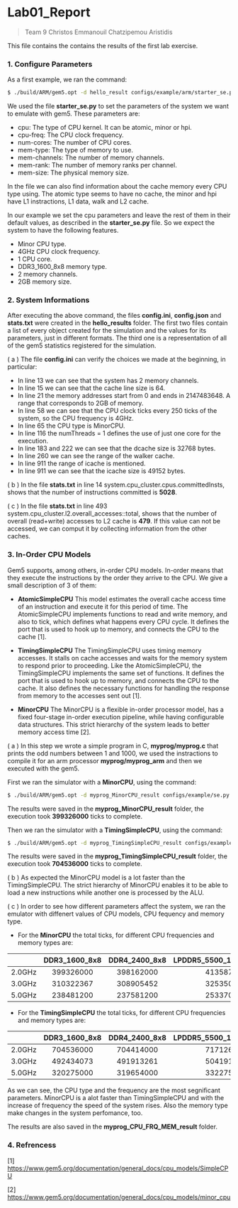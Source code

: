 # Lab01_Report
>Team 9
>Christos Emmanouil
>Chatzipemou Aristidis

This file contains the contains the results of the first lab exercise.

### 1. Configure Parameters
As a first example, we ran the command:

```bash
$ ./build/ARM/gem5.opt -d hello_result configs/example/arm/starter_se.py --cpu="minor" "tests/test-progs/hello/bin/arm/linux/hello"
```
 
 We used the file **starter_se.py** to set the parameters of the system we want to emulate with gem5. These parameters are:
 
 - cpu: The type of CPU kernel. It can be atomic, minor or hpi.
 - cpu-freq: The CPU clock frequency.
 - num-cores: The number of CPU cores.
 - mem-type: The type of memory to use.
 - mem-channels: The number of memory channels.
 - mem-rank: The number of memory ranks per channel.
 - mem-size: The physical memory size.
 
 In the file we can also find information about the cache memory every CPU type using. The atomic type seems to have no cache, the minor and hpi have L1 instractions, L1 data, walk and L2 cache.
 
 In our example we set the cpu parameters and leave the rest of them in their default values, as described in the **starter_se.py** file. So we expect the system to have the following features.

- Minor CPU type.
- 4GHz CPU clock frequency.
- 1 CPU core.
- DDR3_1600_8x8 memory type.
- 2 memory channels.
- 2GB memory size.

### 2. System Informations
After executing the above command, the files **config.ini**, **config.json** and **stats.txt** were created in the **hello_results** folder. The first two files contain a list of every object created for the simulation and the values for its parameters, just in different formats. The third one is a representation of all of the gem5 statistics registered for the simulation.

( a ) The file **config.ini** can verify the choices we made at the beginning, in particular:

- In line 13 we can see that the system has 2 memory channels.
- In line 15 we can see that the cache line size is 64.
- In line 21 the memory addresses start from 0 and ends in 2147483648. A range that corresponds to 2GB of memory.
- In line 58 we can see that the CPU clock ticks every 250 ticks of the system, so the CPU frequency is 4GHz.
- In line 65 the CPU type is MinorCPU.
- In line 116 the numThreads = 1 defines the use of just one core for the execution.
- In line 183 and 222 we can see that the dcache size is 32768 bytes.
- In line 260 we can see the range of the walker cache.
- In line 911 the range of icache is mentioned.
- In line 911 we can see that the icache size is 49152 bytes. 

( b ) In the file **stats.txt** in line 14 system.cpu_cluster.cpus.committedInsts, shows that the number of instructions committed is **5028**.

( c ) In the file **stats.txt** in line 493 system.cpu_cluster.l2.overall_accesses::total, shows that the number of overall (read+write) accesses to L2 cache is **479**.  If this value can not be accessed, we can comput it by collecting information from the other caches.

### 3. In-Order CPU Models
Gem5 supports, among others, in-order CPU models. In-order means that they execute the instructions by the order they arrive to the CPU. We give a small description of 3 of them:

- **AtomicSimpleCPU**
This model estimates the overall cache access time of an instruction and execute it for this period of time. The AtomicSimpleCPU implements functions to read and write memory, and also to tick, which defines what happens every CPU cycle. It defines the port that is used to hook up to memory, and connects the CPU to the cache [1].

- **TimingSimpleCPU**
The TimingSimpleCPU uses timing memory accesses. It stalls on cache accesses and waits for the memory system to respond prior to proceeding. Like the AtomicSimpleCPU, the TimingSimpleCPU implements the same set of functions. It defines the port that is used to hook up to memory, and connects the CPU to the cache. It also defines the necessary functions for handling the response from memory to the accesses sent out [1].

- **MinorCPU**
The MinorCPU is a flexible in-order processor model, has a fixed four-stage in-order execution pipeline, while having configurable data structures. Τhis strict hierarchy of the system leads to better memory access time [2].

( a ) In this step we wrοte a simple program in C, **myprog/myprog.c** that prints the odd numbers between 1 and 1000, we used the instractions to compile it for an arm processor **myprog/myprog_arm** and then we executed with the gem5.

First we ran the simulator with a **MinorCPU**, using the command:

```bash
$ ./build/ARM/gem5.opt -d myprog_MinorCPU_result configs/example/se.py --cpu-type=MinorCPU --caches -c 'myprog/myprog_arm'
```

The results were saved in the **myprog_MinorCPU_result** folder, the execution took **399326000** ticks to complete.

Then we ran the simulator with a **TimingSimpleCPU**, using the command:

```bash
$ ./build/ARM/gem5.opt -d myprog_TimingSimpleCPU_result configs/example/se.py --cpu-type=TimingSimpleCPU --caches -c 'myprog/myprog_arm'
```

The results were saved in the **myprog_TimingSimpleCPU_result** folder, the execution took **704536000** ticks to complete.

( b ) As expected the MinorCPU model is a lot faster than the TimingSimpleCPU. The strict hierarchy of MinorCPU enables it to be able to load a new instructions while another one is processed by the ALU.

( c ) In order to see how different parameters affect the system, we ran the emulator with diffenert values of CPU models, CPU fequency and memory type.

- For the **MinorCPU** the total ticks, for different CPU frequencies and memory types are:

|   | DDR3_1600_8x8 | DDR4_2400_8x8 | LPDDR5_5500_1x16_8B_BL32 |
|:------:|:-----------:|:-----------:|:-----------:|
| 2.0GHz | 399326000 | 398162000 | 413587000 |
| 3.0GHz | 310322367 | 308905452 | 325350657 |
| 5.0GHz | 238481200 | 237581200 | 253370200 |

- For the **TimingSimpleCPU** the total ticks, for different CPU frequencies and memory types are:

|   | DDR3_1600_8x8 | DDR4_2400_8x8 | LPDDR5_5500_1x16_8B_BL32 |
|:------:|:-----------:|:-----------:|:-----------:|
| 2.0GHz | 704536000 | 704414000 | 717126000 |
| 3.0GHz | 492434073 | 491913261 | 504191304 |
| 5.0GHz | 320275000 | 319654000 | 332275000 |

As we can see, the CPU type and the frequency are the most segnificant parameters. MinorCPU is a alot faster than TimingSimpleCPU and with the increase of frequency the speed of the system rises. Also the memory type make changes in the system perfomance, too.

The results are also saved in the **myprog_CPU_FRQ_MEM_result** folder.

### 4. Refrencess
[1] https://www.gem5.org/documentation/general_docs/cpu_models/SimpleCPU

[2] https://www.gem5.org/documentation/general_docs/cpu_models/minor_cpu



